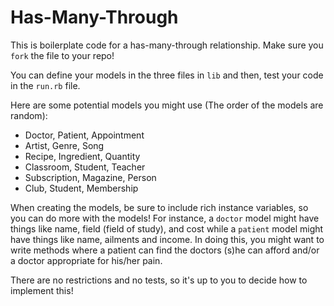 # Has-Many-Through

This is boilerplate code for a has-many-through relationship. Make sure you `fork` the file to your repo!

You can define your models in the three files in `lib` and then, test your code in the `run.rb` file.

Here are some potential models you might use (The order of the models are random):

- Doctor, Patient, Appointment
- Artist, Genre, Song
- Recipe, Ingredient, Quantity
- Classroom, Student, Teacher
- Subscription, Magazine, Person
- Club, Student, Membership

When creating the models, be sure to include rich instance variables, so you can do more with the models! For instance, a `doctor` model might have things like name, field (field of study), and cost while a `patient` model might have things like name, ailments and income. In doing this, you might want to write methods where a patient can find the doctors (s)he can afford and/or a doctor appropriate for his/her pain.

There are no restrictions and no tests, so it's up to you to decide how to implement this!
